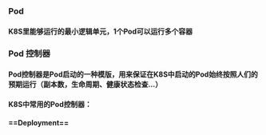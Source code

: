 ### Pod

#### K8S里能够运行的最小逻辑单元，1个Pod可以运行多个容器





### Pod 控制器

#### Pod控制器是Pod启动的一种模版，用来保证在K8S中启动的Pod始终按照人们的预期运行（副本数，生命周期、健康状态检查...）



#### K8S中常用的Pod控制器：

#### ==Deployment==

